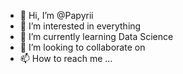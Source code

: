 - 👋 Hi, I’m @Papyrii
- 👀 I’m interested in everything
- 🌱 I’m currently learning Data Science
- 💞️ I’m looking to collaborate on 
- 📫 How to reach me ...

<!---
gegbebu/gegbebu is a ✨ special ✨ repository because its `README.md` (this file) appears on your GitHub profile.
You can click the Preview link to take a look at your changes.
--->
